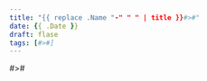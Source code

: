 ```yaml
---
title: "{{ replace .Name "-" " " | title }}#>#"
date: {{ .Date }}
draft: flase
tags: [#>#]
---
```


#>#
